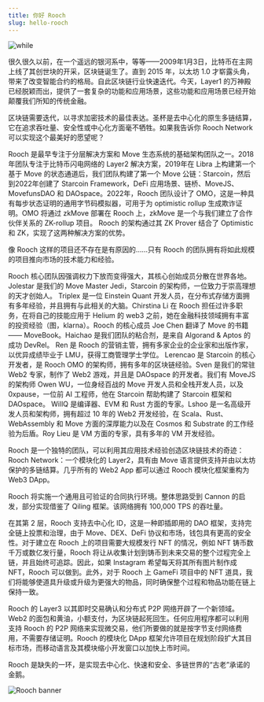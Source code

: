 ```yaml
---
title: 你好 Rooch
slug: hello-rooch
---
```


![while](/img/rooch_black_combine.png)

很久很久以前，在一个遥远的银河系中，等等——2009年1月3日，比特币在主网上线了其创世块的开采，区块链诞生了。直到 2015 年，以太坊 1.0 才崭露头角，带来了改变智能合约的格局。自此区块链行业快速迭代。今天，Layer1 的万神殿已经脱颖而出，提供了一套复杂的功能和应用场景，这些功能和应用场景已经开始颠覆我们所知的传统金融。

区块链需要迭代，以寻求加密技术的最佳表达。圣杯是去中心化的原生多链结算，它在追求吞吐量、安全性或中心化方面毫不牺牲。如果我告诉你 Rooch Network 可以实现这个最美好的愿望呢？

Rooch 是最早专注于分层解决方案和 Move 生态系统的基础架构团队之一。2018年团队专注于比特币闪电网络的 Layer2 解决方案，2019年在 Libra 上构建第一个基于 Move 的状态通道后，我们团队构建了第一个 Move 公链：Starcoin，然后到2022年创建了 Starcoin Framework，DeFi 应用场景、链桥、MoveJS、MovefunsDAO 和 DAOspace。2022年，Rooch 团队设计了 OMO，这是一种具有每步状态证明的通用字节码模拟器，可用于为 optimistic rollup 生成欺诈证明。OMO 将通过 zkMove 部署在 Rooch 上，zkMove 是一个与我们建立了合作伙伴关系的 ZK-rollup 项目。 Rooch 的架构通过其 ZK Prover 结合了 Optimistic 和 ZK，实现了这两种解决方案的优势。

像 Rooch 这样的项目还不存在是有原因的……只有 Rooch 的团队拥有将如此规模的项目推向市场的技术能力和经验。

Rooch 核心团队因强调权力下放而变得强大，其核心创始成员分散在世界各地。 Jolestar 是我们的 Move Master Jedi，Starcoin 的架构师，一位致力于崇高理想的天才创始人。 Triplex 是一位 Einstein Quant 开发人员，在分布式存储方面拥有多年经验，并且拥有与此相关的大脑。Chirstina Li 在 Rooch 担任过许多职务，在将自己的技能应用于 Helium 的 web3 之前，她在金融科技领域拥有丰富的投资经验（图，klarna）。Rooch 的核心成员 Joe Chen 翻译了 Move 的书籍 —— MoveBook。Haichao 是我们团队的粘合剂，是来自 Algorand & Aptos 的成功 DevRel。 Ren 是 Rooch 的营销主管，拥有多家企业的企业家和出版作家，以优异成绩毕业于 LMU，获得工商管理学士学位。 Lerencao 是 Starcoin 的核心开发者，是 Rooch OMO 的架构师，拥有多年的区块链经验。Sven 是我们的常驻 Web2 专家，制作了 Web2 游戏，并且是 DAOspace 的开发者。我们有 MoveJS 的架构师 Owen WU，一位身经百战的 Move 开发人员和全栈开发人员，以及 0xpause，一位前 AI 工程师，他在 Starcoin 帮助构建了 Starcoin 框架和 DAOspace。 WillQ 是编译器、EVM 和 Rust 方面的专家。Lshoo 是一名高级开发人员和架构师，拥有超过 10 年的 Web2 开发经验，在 Scala、Rust、WebAssembly 和 Move 方面的深厚能力以及在 Cosmos 和 Substrate 的工作经验为后盾。Roy Lieu 是 VM 方面的专家，具有多年的 VM 开发经验。

Rooch 是一个独特的团队，可以利用其应用技术经验创造区块链技术的奇迹：Rooch Network：一个模块化的 Layer2，具有由 Move 语言提供支持并由以太坊保护的多链结算。几乎所有的 Web2 App 都可以通过 Rooch 模块化框架重构为 Web3 DApp。

Rooch 将实施一个通用且可验证的合同执行环境。整体思路受到 Cannon 的启发，部分实现借鉴了 Qiling 框架。该网络拥有 100,000 TPS 的吞吐量。

在其第 2 层，Rooch 支持去中心化 ID，这是一种即插即用的 DAO 框架，支持完全链上投票和治理，由于 Move、DEX、DeFi 协议和市场，钱包具有更高的安全性。对于建立在 Rooch 上的项目需要大规模发行 NFT 的情况，例如 NFT 铸币数千万或数亿发行量，Rooch 将让从收集计划到铸币到未来交易的整个过程完全上链，并且始终可追踪。因此，如果 Instagram 希望每天将其所有图片制作成 NFT，Rooch 可以做到。此外，对于 Rooch 上 GameFi 项目中的 NFT 道具，我们将能够使道具升级或升级为更强大的物品，同时确保整个过程和物品功能在链上保持一致。

Rooch 的 Layer3 以其即时交易确认和分布式 P2P 网络开辟了一个新领域。Web2 的面包和黄油，小额支付，为区块链起死回生。任何应用程序都可以利用支持 Rooch 的 P2P 网络来实现微交易，他们所要做的就是按字节支付网络费用，不需要存储证明。Rooch 的模块化 DApp 框架允许项目在规划阶段扩大其目标市场，而移动语言及其模块缩小开发窗口以加快上市时间。

Rooch 是缺失的一环，是实现去中心化、快速和安全、多链世界的“古老”承诺的金鹅。

![Rooch banner](/img/rooch-banner.png)
